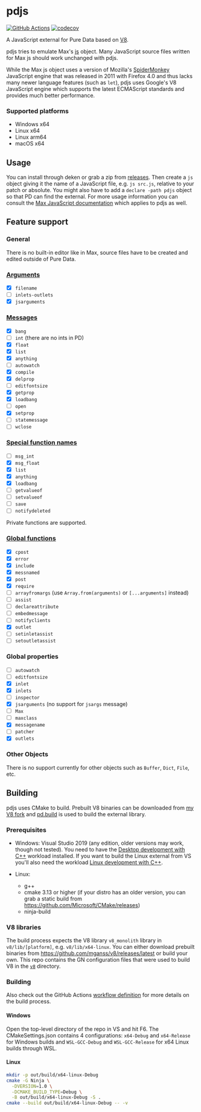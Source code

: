 #  pdjs

[![GitHub Actions](https://github.com/mganss/pdjs/workflows/CI/badge.svg)](https://github.com/mganss/pdjs/workflows/CI/badge.svg)
[![codecov](https://codecov.io/gh/mganss/pdjs/branch/master/graph/badge.svg?token=U4K4490WIM)](https://codecov.io/gh/mganss/pdjs/branch/master)

A JavaScript external for Pure Data based on [V8](https://v8.dev/).

pdjs tries to emulate Max's [js](https://docs.cycling74.com/max8/refpages/js) object.
Many JavaScript source files written for Max js should work unchanged with pdjs. 

While the Max js object uses a version of Mozilla's [SpiderMonkey](https://en.wikipedia.org/wiki/SpiderMonkey) JavaScript engine that was released in 2011 with Firefox 4.0 and thus
lacks many newer language features (such as `let`), pdjs uses Google's V8 JavaScript engine which supports the latest ECMAScript standards and provides much better performance.

### Supported platforms

- Windows x64
- Linux x64
- Linux arm64
- macOS x64

## Usage

You can install through deken or grab a zip from [releases](https://github.com/mganss/pdjs/releases). Then create a `js` object giving it the name of a JavaScript file, e.g. `js src.js`, relative to your patch or absolute. You might also have to add a `declare -path pdjs` object so that PD can find the external. For more usage information you can consult the [Max JavaScript documentation](https://docs.cycling74.com/max8/vignettes/javascriptinmax) which applies to pdjs as well.

## Feature support

### General

There is no built-in editor like in Max, source files have to be created and edited outside of Pure Data.

### [Arguments](https://docs.cycling74.com/max8/refpages/js#Arguments)

- [x] `filename`
- [ ] `inlets-outlets`
- [x] `jsarguments`

### [Messages](https://docs.cycling74.com/max8/refpages/js#Messages)

- [x] `bang`
- [ ] `int` (there are no ints in PD)
- [x] `float`
- [x] `list`
- [x] `anything`
- [ ] `autowatch`
- [x] `compile`
- [x] `delprop`
- [ ] `editfontsize`
- [x] `getprop`
- [x] `loadbang`
- [ ] `open`
- [x] `setprop`
- [ ] `statemessage`
- [ ] `wclose`

### [Special function names](https://docs.cycling74.com/max8/vignettes/jsbasic#Special_Function_Names)

- [ ] `msg_int`
- [x] `msg_float`
- [x] `list`
- [x] `anything`
- [x] `loadbang`
- [ ] `getvalueof`
- [ ] `setvalueof`
- [ ] `save`
- [ ] `notifydeleted`

Private functions are supported.

### [Global functions](https://docs.cycling74.com/max8/vignettes/jsglobal)

- [x] `cpost`
- [x] `error`
- [x] `include`
- [x] `messnamed`
- [x] `post`
- [x] `require`
- [ ] `arrayfromargs` (use `Array.from(arguments)` or `[...arguments]` instead)
- [ ] `assist`
- [ ] `declareattribute`
- [ ] `embedmessage`
- [ ] `notifyclients`
- [x] `outlet`
- [ ] `setinletassist`
- [ ] `setoutletassist`

### Global properties

- [ ] `autowatch`
- [ ] `editfontsize`
- [x] `inlet`
- [x] `inlets`
- [ ] `inspector`
- [x] `jsarguments` (no support for `jsargs` message)
- [ ] `Max`
- [ ] `maxclass`
- [x] `messagename`
- [ ] `patcher`
- [x] `outlets`

### Other Objects

There is no support currently for other objects such as `Buffer`, `Dict`, `File`, etc.

## Building

pdjs uses CMake to build. Prebuilt V8 binaries can be downloaded from [my V8 fork](https://github.com/mganss/v8/releases/latest) and [pd.build](https://github.com/pierreguillot/pd.build) is used to build the external library.

### Prerequisites

- Windows: Visual Studio 2019 (any edition, older versions may work, though not tested). You need to have the [Desktop development with C++](https://docs.microsoft.com/en-us/cpp/build/cmake-projects-in-visual-studio?view=vs-2019) workload installed. If you want to build the Linux external from VS you'll also need the workload [Linux development with C++](https://docs.microsoft.com/en-us/cpp/linux/download-install-and-setup-the-linux-development-workload?view=vs-2019). 

- Linux: 
  - g++
  - cmake 3.13 or higher (if your distro has an older version, you can grab a static build from https://github.com/Microsoft/CMake/releases)
  - ninja-build
 
### V8 libraries

The build process expects the V8 library `v8_monolith` library in `v8/lib/[platform]`, e.g. `v8/lib/x64-linux`. You can either download prebuilt binaries from https://github.com/mganss/v8/releases/latest or build your own. This repo contains the GN configuration files that were used to build V8 in the [`v8`](https://github.com/mganss/pdjs/tree/master/v8) directory.

### Building

Also check out the GitHub Actions [workflow definition](https://github.com/mganss/pdjs/blob/master/.github/workflows/main.yml) for more details on the build process.

#### Windows

Open the top-level directory of the repo in VS and hit F6. The CMakeSettings.json contains 4 configurations: `x64-Debug` and `x64-Release` for Windows builds and `WSL-GCC-Debug` and `WSL-GCC-Release` for x64 Linux builds through WSL.

#### Linux

```sh
mkdir -p out/build/x64-linux-Debug
cmake -G Ninja \
  -DVERSION=1.0 \
  -DCMAKE_BUILD_TYPE=Debug \
  -B out/build/x64-linux-Debug -S .
cmake --build out/build/x64-linux-Debug -- -v
```
